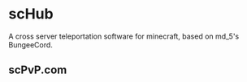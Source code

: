 scHub
=====

A cross server teleportation software for minecraft, based on md_5's BungeeCord.

scPvP.com
----------
